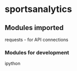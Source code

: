 # sportsanalytics

## Modules imported

requests - for API connections

### Modules for development

ipython
